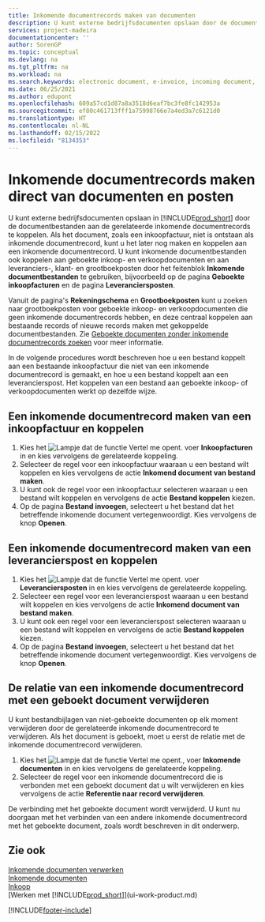 ```yaml
---
title: Inkomende documentrecords maken van documenten
description: U kunt externe bedrijfsdocumenten opslaan door de documentbestanden aan de gerelateerde inkomende documentrecords te koppelen.
services: project-madeira
documentationcenter: ''
author: SorenGP
ms.topic: conceptual
ms.devlang: na
ms.tgt_pltfrm: na
ms.workload: na
ms.search.keywords: electronic document, e-invoice, incoming document, OCR, ecommerce, document exchange, import invoice
ms.date: 06/25/2021
ms.author: edupont
ms.openlocfilehash: 609a57cd1d87a8a3518d6eaf7bc3fe8fc142953a
ms.sourcegitcommit: ef80c461713fff1a75998766e7a4ed3a7c6121d0
ms.translationtype: HT
ms.contentlocale: nl-NL
ms.lasthandoff: 02/15/2022
ms.locfileid: "8134353"
---
```

# <a name="create-incoming-document-records-directly-from-documents-and-entries"></a>Inkomende documentrecords maken direct van documenten en posten
U kunt externe bedrijfsdocumenten opslaan in [!INCLUDE[prod_short](includes/prod_short.md)] door de documentbestanden aan de gerelateerde inkomende documentrecords te koppelen. Als het document, zoals een inkoopfactuur, niet is ontstaan als inkomende documentrecord, kunt u het later nog maken en koppelen aan een inkomende documentrecord. U kunt inkomende documentbestanden ook koppelen aan geboekte inkoop- en verkoopdocumenten en aan leveranciers-, klant- en grootboekposten door het feitenblok **Inkomende documentbestanden** te gebruiken, bijvoorbeeld op de pagina **Geboekte inkoopfacturen** en de pagina **Leveranciersposten**.

Vanuit de pagina's **Rekeningschema** en **Grootboekposten** kunt u zoeken naar grootboekposten voor geboekte inkoop- en verkoopdocumenten die geen inkomende documentrecords hebben, en deze centraal koppelen aan bestaande records of nieuwe records maken met gekoppelde documentbestanden. Zie [Geboekte documenten zonder inkomende documentrecords zoeken](across-how-find-posted-documents-without-income-document-records.md) voor meer informatie.

In de volgende procedures wordt beschreven hoe u een bestand koppelt aan een bestaande inkoopfactuur die niet van een inkomende documentrecord is gemaakt, en hoe u een bestand koppelt aan een leverancierspost. Het koppelen van een bestand aan geboekte inkoop- of verkoopdocumenten werkt op dezelfde wijze.

## <a name="to-create-and-connect-an-incoming-document-record-from-a-purchase-invoice"></a>Een inkomende documentrecord maken van een inkoopfactuur en koppelen
1. Kies het ![Lampje dat de functie Vertel me opent.](media/ui-search/search_small.png "Vertel me wat u wilt doen") voer **Inkoopfacturen** in en kies vervolgens de gerelateerde koppeling.
2. Selecteer de regel voor een inkoopfactuur waaraan u een bestand wilt koppelen en kies vervolgens de actie **Inkomend document van bestand maken**.
3. U kunt ook de regel voor een inkoopfactuur selecteren waaraan u een bestand wilt koppelen en vervolgens de actie **Bestand koppelen** kiezen.
4. Op de pagina **Bestand invoegen**, selecteert u het bestand dat het betreffende inkomende document vertegenwoordigt. Kies vervolgens de knop **Openen**.

## <a name="to-create-and-connect-an-incoming-document-record-from-a-vendor-ledger-entry"></a>Een inkomende documentrecord maken van een leverancierspost en koppelen
1. Kies het ![Lampje dat de functie Vertel me opent.](media/ui-search/search_small.png "Vertel me wat u wilt doen") voer **Leveranciersposten** in en kies vervolgens de gerelateerde koppeling.
2. Selecteer een regel voor een leverancierspost waaraan u een bestand wilt koppelen en kies vervolgens de actie **Inkomend document van bestand maken**.
3. U kunt ook een regel voor een leverancierspost selecteren waaraan u een bestand wilt koppelen en vervolgens de actie **Bestand koppelen** kiezen.
4. Op de pagina **Bestand invoegen**, selecteert u het bestand dat het betreffende inkomende document vertegenwoordigt. Kies vervolgens de knop **Openen**.

## <a name="to-remove-a-connection-from-an-incoming-document-record-to-a-posted-document"></a>De relatie van een inkomende documentrecord met een geboekt document verwijderen
U kunt bestandbijlagen van niet-geboekte documenten op elk moment verwijderen door de gerelateerde inkomende documentrecord te verwijderen. Als het document is geboekt, moet u eerst de relatie met de inkomende documentrecord verwijderen.

1. Kies het ![Lampje dat de functie Vertel me opent.](media/ui-search/search_small.png "Vertel me wat u wilt doen"), voer **Inkomende documenten** in en kies vervolgens de gerelateerde koppeling.
2. Selecteer de regel voor een inkomende documentrecord die is verbonden met een geboekt document dat u wilt verwijderen en kies vervolgens de actie **Referentie naar record verwijderen**.

De verbinding met het geboekte document wordt verwijderd. U kunt nu doorgaan met het verbinden van een andere inkomende documentrecord met het geboekte document, zoals wordt beschreven in dit onderwerp.

## <a name="see-also"></a>Zie ook
[Inkomende documenten verwerken](across-process-income-documents.md)  
[Inkomende documenten](across-income-documents.md)  
[Inkoop](purchasing-manage-purchasing.md)  
[Werken met [!INCLUDE[prod_short](includes/prod_short.md)]](ui-work-product.md)


[!INCLUDE[footer-include](includes/footer-banner.md)]